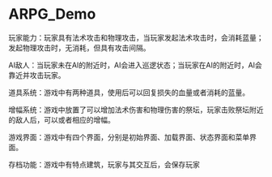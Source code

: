 # ARPG_Demo
玩家能力：玩家具有法术攻击和物理攻击，当玩家发起法术攻击时，会消耗蓝量；发起物理攻击时，无消耗，但具有攻击间隔。

AI敌人：当玩家未在AI的附近时，AI会进入巡逻状态；当玩家在AI的附近时，AI会靠近并攻击玩家。

道具系统：游戏中有两种道具，使用后可以回复损失的血量或者消耗的蓝量。

增幅系统：游戏中放置了可以增加法术伤害和物理伤害的祭坛，玩家击败祭坛附近的敌人后，可以或者相应的增幅。

游戏界面：游戏中有四个界面，分别是初始界面、加载界面、状态界面和菜单界面。

存档功能：游戏中有特点建筑，玩家与其交互后，会保存玩家
